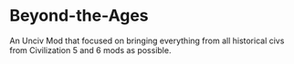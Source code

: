 # Beyond-the-Ages
An Unciv Mod that focused on bringing everything from all historical civs from Civilization 5 and 6 mods as possible.
